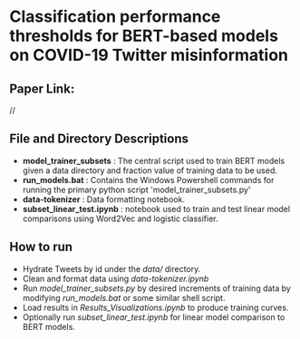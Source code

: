 # Classification performance thresholds for BERT-based models on COVID-19 Twitter misinformation

## Paper Link:
// 

## File and Directory Descriptions

* **model_trainer_subsets** : The central script used to train BERT models given a data directory and fraction value of training data to be used.
* **run_models.bat** : Contains the Windows Powershell commands for running the primary python script 'model_trainer_subsets.py'
* **data-tokenizer** : Data formatting notebook.
* **subset_linear_test.ipynb** : notebook used to train and test linear model comparisons using Word2Vec and logistic classifier.

## How to run

* Hydrate Tweets by id under the *data/* directory.
* Clean and format data using *data-tokenizer.ipynb*
* Run *model_trainer_subsets.py* by desired increments of training data by modifying *run_models.bat* or some similar shell script.
* Load results in *Results_Visualizations.ipynb* to produce training curves.
* Optionally run *subset_linear_test.ipynb* for linear model comparison to BERT models.
